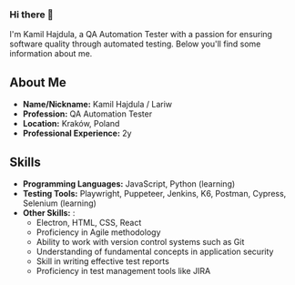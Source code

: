 ### Hi there 👋

I'm Kamil Hajdula, a QA Automation Tester with a passion for ensuring software quality through automated testing. Below you'll find some information about me.

## About Me

- **Name/Nickname:** Kamil Hajdula / Lariw
- **Profession:** QA Automation Tester
- **Location:** Kraków, Poland
- **Professional Experience:** 2y

## Skills

- **Programming Languages:** JavaScript, Python (learning)
- **Testing Tools:** Playwright, Puppeteer, Jenkins, K6, Postman, Cypress, Selenium (learning)
- **Other Skills:** :
    - Electron, HTML, CSS, React
    - Proficiency in Agile methodology
    - Ability to work with version control systems such as Git
    - Understanding of fundamental concepts in application security
    - Skill in writing effective test reports
    - Proficiency in test management tools like JIRA


<!--
**Lariw/Lariw** is a ✨ _special_ ✨ repository because its `README.md` (this file) appears on your GitHub profile.

Here are some ideas to get you started:

- 🔭 I’m currently working on ...
- 🌱 I’m currently learning ...
- 👯 I’m looking to collaborate on ...
- 🤔 I’m looking for help with ...
- 💬 Ask me about ...
- 📫 How to reach me: ...
- 😄 Pronouns: ...
- ⚡ Fun fact: ...
-->
